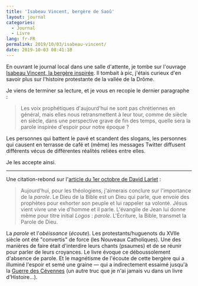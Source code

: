 ```yaml
---
title: 'Isabeau Vincent, bergère de Saoû'
layout: journal
categories:
  - Journal
  - Livre
lang: fr-FR
permalink: 2019/10/03/isabeau-vincent/
date: 2019-10-03 08:41:18
---
```


En ouvrant le journal local dans une salle d'attente, je tombe sur l'ouvrage [Isabeau Vincent, la bergère inspirée](http://editionsampelos.com/isabeau-vincent-la-bergere-inspiree-par-marjolaine-chevallier/). Il tombait à pic, j'étais curieux d'en savoir plus sur l'histoire protestante de la vallée de la Drôme.

Je viens de terminer sa lecture, et je vous en recopie le dernier paragraphe :

> Les voix prophétiques d'aujourd'hui ne sont pas chrétiennes en général, mais elles nous retransmettent à leur tour, comme de siècle en siècle, dans une perspective grave de fin des temps, quelle sera la parole inspirée d'espoir pour notre époque ?

Les personnes qui battent le pavé et scandent des slogans, les personnes qui causent en terrasse de café et (même) les messages Twitter diffusent différents vécus de différentes réalités reliées entre elles.

Je les accepte ainsi.

---

Une citation-rebond sur l'[article du 1er octobre de David Larlet](https://larlet.fr/david/stream/2019/10/01/) :

> Aujourd'hui, pour les théologiens, j'aimerais conclure sur l'importance de la _parole_. Le Dieu de la Bible est un Dieu qui parle, que envoie des prophètes pour exhorter son peuple et lui rappeler sa volonté. Jésus vient vivre une vie d'homme et il parle. L'évangile de Jean lui donne même pour titre initial _Logos_ : _parole_. L'Écriture, la Bible, transmet la Parole de Dieu.

La _parole_ et l'_obéissance_ (_écoute_). Les protestants/huguenots du XVIIe siècle ont été "convertis" de force (les Nouveaux Catholiques). Une des manières de faire était d'interdire leurs chants (psaumes) et de se réunir pour parler de leurs croyances. Le livre évoque ce déboussolement d'absence de parole. Et le magnétisme de l'écoute de cette bergère qui a illuminé l'espoir et semé une graine — qui a indirectement essaimé jusqu'à la [Guerre des Cévennes](https://fr.wikipedia.org/wiki/Guerre_des_C%C3%A9vennes) (un autre truc que je n'ai jamais vu dans un livre d'Histoire…).